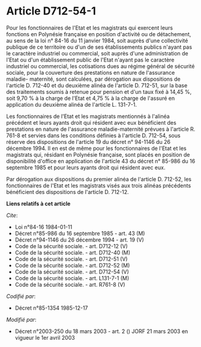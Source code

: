 # Article D712-54-1

Pour les fonctionnaires de l'Etat et les magistrats qui exercent leurs fonctions en Polynésie française en position
d'activité ou de détachement, au sens de la loi n° 84-16 du 11 janvier 1984, soit auprès d'une collectivité publique de ce
territoire ou d'un de ses établissements publics n'ayant pas le caractère industriel ou commercial, soit auprès d'une
administration de l'Etat ou d'un établissement public de l'Etat n'ayant pas le caractère industriel ou commercial, les
cotisations dues au régime général de sécurité sociale, pour la couverture des prestations en nature de l'assurance maladie-
maternité, sont calculées, par dérogation aux dispositions de l'article D. 712-40 et du deuxième alinéa de l'article D.
712-51, sur la base des traitements soumis à retenue pour pension et d'un taux fixé à 14,45 %, soit 9,70 % à la charge de
l'Etat et 4,75 % à la charge de l'assuré en application du deuxième alinéa de l'article L. 131-7-1.

Les fonctionnaires de l'Etat et les magistrats mentionnés à l'alinéa précédent et leurs ayants droit qui résident avec eux
bénéficient des prestations en nature de l'assurance maladie-maternité prévues à l'article R. 761-8 et servies dans les
conditions définies à l'article D. 712-54, sous réserve des dispositions de l'article 19 du décret n° 94-1146 du 26 décembre
1994. Il en est de même pour les fonctionnaires de l'Etat et les magistrats qui, résidant en Polynésie française, sont placés
en position de disponibilité d'office en application de l'article 43 du décret n° 85-986 du 16 septembre 1985 et pour leurs
ayants droit qui résident avec eux.

Par dérogation aux dispositions du premier alinéa de l'article D. 712-52, les fonctionnaires de l'Etat et les magistrats
visés aux trois alinéas précédents bénéficient des dispositions de l'article D. 712-12.

**Liens relatifs à cet article**

_Cite_:

  - Loi n°84-16 1984-01-11
  - Décret n°85-986 du 16 septembre 1985 - art. 43 (M)
  - Décret n°94-1146 du 26 décembre 1994 - art. 19 (V)
  - Code de la sécurité sociale. - art. D712-12 (V)
  - Code de la sécurité sociale. - art. D712-40 (M)
  - Code de la sécurité sociale. - art. D712-51 (V)
  - Code de la sécurité sociale. - art. D712-52 (M)
  - Code de la sécurité sociale. - art. D712-54 (V)
  - Code de la sécurité sociale. - art. L131-7-1 (M)
  - Code de la sécurité sociale. - art. R761-8 (V)

_Codifié par_:

  - Décret n°85-1354 1985-12-17

_Modifié par_:

  - Décret n°2003-250 du 18 mars 2003 - art. 2 () JORF 21 mars 2003 en vigueur le 1er avril 2003
